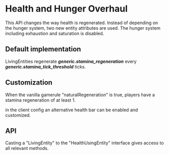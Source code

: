 # Health and Hunger Overhaul
This API changes the way health is regenerated. Instead of depending on the hunger system, two new entity attributes are used. The hunger system including exhaustion and saturation is disabled.

## Default implementation
LivingEntities regenerate **_generic.stamina_regeneration_** every **_generic.stamina_tick_threshold_** ticks.

## Customization
When the vanilla gamerule "naturalRegeneration" is true, players have a stamina regeneration of at least 1.

in the client config an alternative health bar can be enabled and customized.

## API
Casting a "LivingEntity" to the "HealthUsingEntity" interface gives access to all relevant methods.